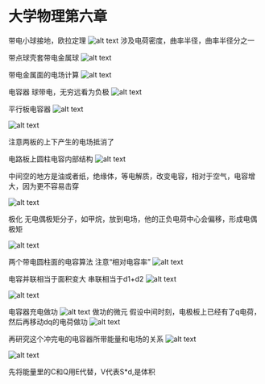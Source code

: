 # 大学物理第六章
带电小球接地，欧拉定理
![alt text](3e0cb5f70fb719a033ec567919cf99d.jpg)
涉及电荷密度，曲率半径，曲率半径分之一

带点球壳套带电金属球
![alt text](a72f38eb615212fb5add1e323bf9e6f.jpg)

带电金属面的电场计算
![alt text](833ebf39a9c4dd3581819bdfb21a509.jpg)

电容器
球带电，无穷远看为负极
![alt text](73b2ca3dd3ca07556a25d27e501b764.jpg)

平行板电容器
![alt text](68e487dbeada1816365dc870d5b5178.jpg)

![alt text](90f9039dbbd4f2f6816889c841eadd4.jpg)

注意两板的上下产生的电场抵消了


电路板上圆柱电容内部结构
![alt text](c9bc5d8df5726990dbc810d4d4ac600.jpg)

中间空的地方是油或者纸，绝缘体，等电解质，改变电容，相对于空气，电容增大，因为更不容易击穿

![alt text](cb556b81a72b569b2667f8b4e72d116.jpg)

极化
无电偶极矩分子，如甲烷，放到电场，他的正负电荷中心会偏移，形成电偶极矩

![alt text](59906816181b6b6feeec7b2b4957c81.jpg)

两个带电圆柱面的电容算法
注意“相对电容率”
![alt text](981c0d72227c8fc0e034ad5bcecfe08.jpg)

电容并联相当于面积变大
串联相当于d1+d2
![alt text](fb607c1c8e4236b5822e8463565d9c6.jpg)

![alt text](b9f2bba6426ac50fdf36b3bf514fa4e.jpg)

电容器充电做功
![alt text](46e3a88ea906da0118ed8822b5125e7.jpg)
做功的微元
假设中间时刻，电极板上已经有了q电荷，然后再移动dq的电荷做功
![alt text](da7c4323e150cc7223bf611cd997307.jpg)

再研究这个冲完电的电容器所带能量和电场的关系
![alt text](d279b1fd574292f19c13dc27c02a160.jpg)

![alt text](1b8e49415cf75ff1439eb73d96c7bf5.jpg)

先将能量里的C和Q用E代替，V代表S*d,是体积